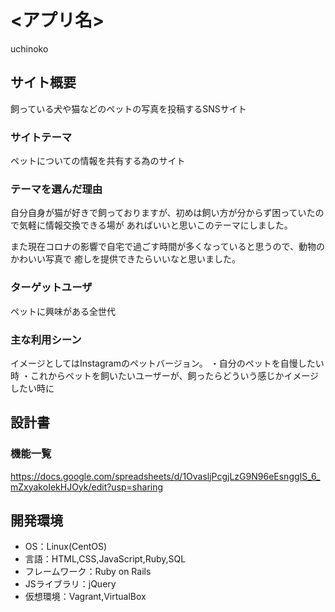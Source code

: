 # <アプリ名>
uchinoko
## サイト概要
飼っている犬や猫などのペットの写真を投稿するSNSサイト

### サイトテーマ
ペットについての情報を共有する為のサイト

### テーマを選んだ理由
自分自身が猫が好きで飼っておりますが、初めは飼い方が分からず困っていたので気軽に情報交換できる場が
あればいいと思いこのテーマにしました。

また現在コロナの影響で自宅で過ごす時間が多くなっていると思うので、動物のかわいい写真で
癒しを提供できたらいいなと思いました。

### ターゲットユーザ
ペットに興味がある全世代

### 主な利用シーン
イメージとしてはInstagramのペットバージョン。
・自分のペットを自慢したい時
・これからペットを飼いたいユーザーが、飼ったらどういう感じかイメージしたい時に

## 設計書

### 機能一覧
https://docs.google.com/spreadsheets/d/1OvasljPcgjLzG9N96eEsnggIS_6_mZxyakoIekHJOyk/edit?usp=sharing

## 開発環境
- OS：Linux(CentOS)
- 言語：HTML,CSS,JavaScript,Ruby,SQL
- フレームワーク：Ruby on Rails
- JSライブラリ：jQuery
- 仮想環境：Vagrant,VirtualBox